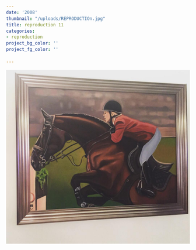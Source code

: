 ```yaml
---
date: '2008'
thumbnail: "/uploads/REPRODUCTIOn.jpg"
title: reproduction 11
categories:
- reproduction
project_bg_color: ''
project_fg_color: ''

---
```

![](/uploads/REPRODUCTIOn.jpg)
